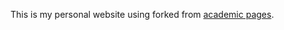 This is my personal website using forked from [academic pages](https://github.com/academicpages/academicpages.github.io).

